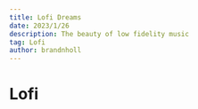 ```yaml
---
title: Lofi Dreams
date: 2023/1/26
description: The beauty of low fidelity music
tag: Lofi
author: brandnholl
---
```


# Lofi